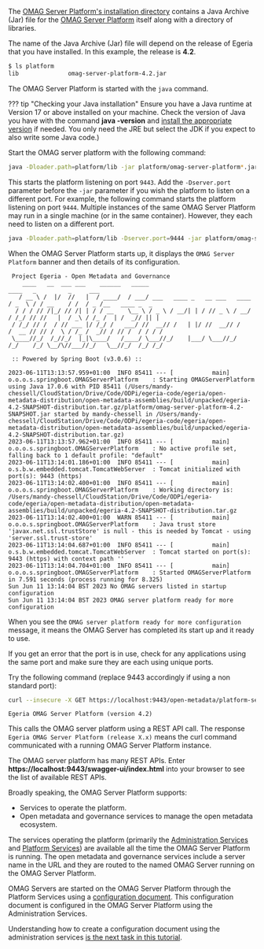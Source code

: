 <!-- SPDX-License-Identifier: CC-BY-4.0 -->
<!-- Copyright Contributors to the ODPi Egeria project. -->


The [OMAG Server Platform's installation directory](/education/tutorials/building-egeria-tutorial/task-installing-egeria) contains a Java Archive (Jar) file for the [OMAG Server Platform](/concepts/omag-server-platform) itself along with a directory of libraries.

The name of the Java Archive (Jar) file will depend on the release of Egeria that you have installed.  In this example, the release is **4.2**.

```bash
$ ls platform
lib              omag-server-platform-4.2.jar
```

The OMAG Server Platform is started with the `java` command.  

??? tip "Checking your Java installation"
    Ensure you have a Java runtime at Version 17 or above installed on your machine. Check the version of Java you have with the command **java -version** and [install the appropriate version](/education/tutorials/building-egeria-tutorial/task-installing-java) if needed. You only need the JRE but select the JDK if you expect to also write some Java code.)

Start the OMAG server platform with the following command:

```bash
java -Dloader.path=platform/lib -jar platform/omag-server-platform*.jar
```

This starts the platform listening on port `9443`.  Add the `-Dserver.port` parameter before the `-jar` parameter if you wish the platform to listen on a different port. For example, the following command starts the platform listening on port `9444`.  Multiple instances of the same OMAG Server Platform may run in a single machine (or in the same container).  However, they each need to listen on a different port.

```bash
java -Dloader.path=platform/lib -Dserver.port=9444 -jar platform/omag-server-platform*.jar
```

When the OMAG Server Platform starts up, it displays the `OMAG Server Platform` banner and then details of its configuration.

```text
 Project Egeria - Open Metadata and Governance
    ____   __  ___ ___    ______   _____                                 ____   _         _     ___
   / __ \ /  |/  //   |  / ____/  / ___/ ___   ____ _   __ ___   ____   / _  \ / / __    / /  / _ /__   ____ _  _
  / / / // /|_/ // /| | / / __    \__ \ / _ \ / __/| | / // _ \ / __/  / /_/ // //   |  / _\ / /_ /  | /  _// || |
 / /_/ // /  / // ___ |/ /_/ /   ___/ //  __// /   | |/ //  __// /    /  __ // // /  \ / /_ /  _// / // /  / / / /
 \____//_/  /_//_/  |_|\____/   /____/ \___//_/    |___/ \___//_/    /_/    /_/ \__/\//___//_/   \__//_/  /_/ /_/

 :: Powered by Spring Boot (v3.0.6) ::

2023-06-11T13:13:57.959+01:00  INFO 85411 --- [           main] o.o.o.s.springboot.OMAGServerPlatform    : Starting OMAGServerPlatform using Java 17.0.6 with PID 85411 (/Users/mandy-chessell/CloudStation/Drive/Code/ODPi/egeria-code/egeria/open-metadata-distribution/open-metadata-assemblies/build/unpacked/egeria-4.2-SNAPSHOT-distribution.tar.gz/platform/omag-server-platform-4.2-SNAPSHOT.jar started by mandy-chessell in /Users/mandy-chessell/CloudStation/Drive/Code/ODPi/egeria-code/egeria/open-metadata-distribution/open-metadata-assemblies/build/unpacked/egeria-4.2-SNAPSHOT-distribution.tar.gz)
2023-06-11T13:13:57.962+01:00  INFO 85411 --- [           main] o.o.o.s.springboot.OMAGServerPlatform    : No active profile set, falling back to 1 default profile: "default"
2023-06-11T13:14:01.186+01:00  INFO 85411 --- [           main] o.s.b.w.embedded.tomcat.TomcatWebServer  : Tomcat initialized with port(s): 9443 (https)
2023-06-11T13:14:02.400+01:00  INFO 85411 --- [           main] o.o.o.s.springboot.OMAGServerPlatform    : Working directory is: /Users/mandy-chessell/CloudStation/Drive/Code/ODPi/egeria-code/egeria/open-metadata-distribution/open-metadata-assemblies/build/unpacked/egeria-4.2-SNAPSHOT-distribution.tar.gz
2023-06-11T13:14:02.400+01:00  WARN 85411 --- [           main] o.o.o.s.springboot.OMAGServerPlatform    : Java trust store 'javax.net.ssl.trustStore' is null - this is needed by Tomcat - using 'server.ssl.trust-store'
2023-06-11T13:14:04.687+01:00  INFO 85411 --- [           main] o.s.b.w.embedded.tomcat.TomcatWebServer  : Tomcat started on port(s): 9443 (https) with context path ''
2023-06-11T13:14:04.704+01:00  INFO 85411 --- [           main] o.o.o.s.springboot.OMAGServerPlatform    : Started OMAGServerPlatform in 7.591 seconds (process running for 8.325)
Sun Jun 11 13:14:04 BST 2023 No OMAG servers listed in startup configuration
Sun Jun 11 13:14:04 BST 2023 OMAG server platform ready for more configuration
```

When you see the `OMAG server platform ready for more configuration` message, it means the OMAG Server has completed its start up and it ready to use.

If you get an error that the port is in use, check for any applications using the same port and make sure they are each using unique ports.

Try the following command (replace 9443 accordingly if using a non standard port):

```bash
curl --insecure -X GET https://localhost:9443/open-metadata/platform-services/users/test/server-platform/origin
```
```text
Egeria OMAG Server Platform (version 4.2)
```

This calls the OMAG server platform using a REST API call.  The response `Egeria OMAG Server Platform (release X.x)` means the curl command communicated with a running OMAG Server Platform instance.

The OMAG server platform has many REST APIs.  Enter **https://localhost:9443/swagger-ui/index.html** into your browser to see the list of available REST APIs.

Broadly speaking, the OMAG Server Platform supports:

* Services to operate the platform.
* Open metadata and governance services to manage the open metadata ecosystem.

The services operating the platform (primarily the [Administration Services](/services/admin-services/overview) and [Platform Services](/services/platform-services/overview)) are available all the time the OMAG Server Platform is running.  The open metadata and governance services include a server name in the URL and they are routed to the named OMAG Server running on the OMAG Server Platform.

OMAG Servers are started on the OMAG Server Platform through the Platform Services using a [configuration document](/concepts/configuration-document).  This configuration document is configured in the OMAG Server Platform using the Administration Services.

Understanding how to create a configuration document using the administration services [is the next task in this tutorial](/education/tutorials/omag-server-tutorial/task-creating-configuration-documents).

